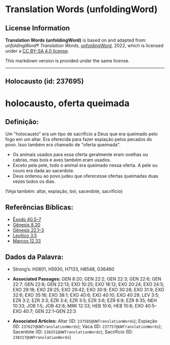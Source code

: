 # Translation Words (unfoldingWord)

## License Information

**Translation Words (unfoldingWord)** is based on and adapted from: _unfoldingWord® Translation Words_, [unfoldingWord](https://unfoldingword.org/utw), 2022, which is licensed under a [CC BY-SA 4.0 license](https://creativecommons.org/licenses/by-sa/4.0/legalcode.en).

This markdown version is provided under the same license.



--------------------------------

## Holocausto (id: 237695)

holocausto, oferta queimada
===========================

Definição:
----------

Um "holocausto" era um tipo de sacrifício a Deus que era queimado pelo fogo em um altar. Era oferecida para fazer expiação pelos pecados do povo. Isso também era chamado de "oferta queimada".

* Os animais usados para essa oferta geralmente eram ovelhas ou cabras, mas bois e aves também eram usados.
* Exceto pela pele, todo o animal era queimado nessa oferta. A pele ou couro era dada ao sacerdote.
* Deus ordenou ao povo judeu que oferecesse ofertas queimadas duas vezes todos os dias.

(Veja também: altar, expiação, boi, sacerdote, sacrifício)

Referências Bíblicas:
---------------------

* [Êxodo 40\.5–7](https://ref.ly/Exod40:5-Exod40:7)
* [Gênesis 8\.20](https://ref.ly/Gen8:20)
* [Gênesis 22\.1–3](https://ref.ly/Gen22:1-Gen22:3)
* [Levítico 3\.5](https://ref.ly/Lev3:5)
* [Marcos 12\.33](https://ref.ly/Mark12:33)

Dados da Palavra:
-----------------

* Strong’s: H0801, H5930, H7133, H8548, G36460

* **Associated Passages:** GEN 8:20; GEN 22:2; GEN 22:3; GEN 22:6; GEN 22:7; GEN 22:8; GEN 22:13; EXO 10:25; EXO 18:12; EXO 20:24; EXO 24:5; EXO 29:18; EXO 29:25; EXO 29:42; EXO 30:9; EXO 30:28; EXO 31:9; EXO 32:6; EXO 35:16; EXO 38:1; EXO 40:6; EXO 40:10; EXO 40:29; LEV 3:5; EZR 3:2; EZR 3:3; EZR 3:4; EZR 3:5; EZR 3:6; EZR 6:9; EZR 8:35; NEH 10:33; JOB 1:5; JOB 42:8; MRK 12:33; HEB 10:6; HEB 10:8; EXO 40:5–EXO 40:7; GEN 22:1–GEN 22:3
* **Associated Articles:** Altar (ID: `237585@UWTranslationWords`); Expiação (ID: `237627@UWTranslationWords`); Vaca (ID: `237757@UWTranslationWords`); Sacerdote (ID: `238251@UWTranslationWords`); Sacrifício (ID: `238317@UWTranslationWords`)

